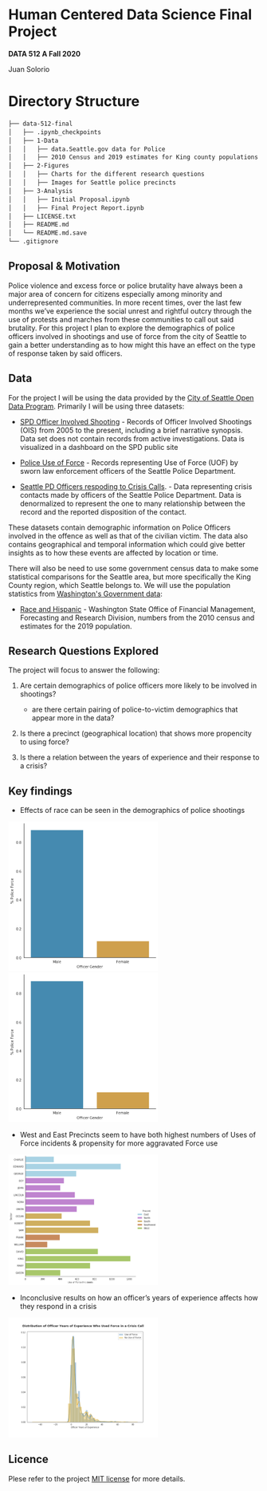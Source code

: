 # Human Centered Data Science Final Project

**DATA 512 A Fall 2020** 

Juan Solorio


# Directory Structure
```bash
├── data-512-final
│   ├── .ipynb_checkpoints
│   ├── 1-Data
│   │   ├── data.Seattle.gov data for Police
│   │   ├── 2010 Census and 2019 estimates for King county populations
│   ├── 2-Figures
│   │   ├── Charts for the different research questions
│   │   ├── Images for Seattle police precincts
│   ├── 3-Analysis
│   │   ├── Initial Proposal.ipynb
│   │   ├── Final Project Report.ipynb
│   ├── LICENSE.txt
│   ├── README.md
│   └── README.md.save
└── .gitignore
```

## Proposal & Motivation

Police violence and excess force or police brutality have always been a major area of concern for citizens especially among minority and underrepresented communities. In more recent times, over the last few months we’ve experience the social unrest and rightful outcry through the use of protests and marches from these communities to call out said brutality. 
For this project I plan to explore the demographics of police officers involved in shootings and use of force from the city of Seattle to gain a better understanding as to how might this have an effect on the type of response taken by said officers.


## Data

For the project I will be using the data provided by the [City of Seattle Open Data Program]( https://data.seattle.gov/browse?category=Public+Safety&provenance=official&page=2). Primarily I will be using three datasets:
* [SPD Officer Involved Shooting]( https://data.seattle.gov/Public-Safety/SPD-Officer-Involved-Shooting-OIS-Data/mg5r-efcm) - Records of Officer Involved Shootings (OIS) from 2005 to the present, including a brief narrative synopsis. Data set does not contain records from active investigations. Data is visualized in a dashboard on the SPD public site


* [Police Use of Force]( https://data.seattle.gov/Public-Safety/Use-Of-Force/ppi5-g2bj) - Records representing Use of Force (UOF) by sworn law enforcement officers of the Seattle Police Department.


* [Seattle PD Officers respoding to Crisis Calls]( https://data.seattle.gov/Public-Safety/Crisis-Data/i2q9-thny). - Data representing crisis contacts made by officers of the Seattle Police Department. Data is denormalized to represent the one to many relationship between the record and the reported disposition of the contact.


These datasets contain demographic information on Police Officers involved in the offence as well as that of the civilian victim. The data also contains geographical and temporal information which could give better insights as to how these events are affected by location or time.

There will also be need to use some government census data to make some statistical comparisons for the Seattle area, but more specifically the King County region, which Seattle belongs to. We will use the population statistics from [Washington's Government data](https://www.ofm.wa.gov/washington-data-research/population-demographics/population-estimates/estimates-april-1-population-age-sex-race-and-hispanic-origin):
* [Race and Hispanic](https://www.ofm.wa.gov/sites/default/files/public/dataresearch/pop/asr/race/ofm_pop_race_2010_and_2019.xlsx) - Washington State Office of Financial Management, Forecasting and Research Division, numbers from the 2010 census and estimates for the 2019 population.


## Research Questions Explored

The project will focus to answer the following:
1. Are certain demographics of police officers more likely to be involved in shootings?
    - are there certain pairing of police-to-victim demographics that appear more in the data?
    
    
2. Is there a precinct (geographical location) that shows more propencity to using force?


3. Is there a relation between the years of experience and their response to a crisis?


## Key findings

* Effects of race can be seen in the demographics of police shootings
<tr>
<td> <img src="2-Figures/Officer_gender_demographics_percentage_shootings.png" alt="Drawing" style="width: 300px;"/> </td>
<td> <img src="2-Figures/Officer_gender_demographics_percentage_shootings.png" alt="Drawing" style="width: 300px;"/> </td>
</tr>

* West and East Precincts seem to have both highest numbers of Uses of Force incidents & propensity for more aggravated Force use
<tr>
<td> <img src="2-Figures/Use_of_force_by_precinct_sector.png" alt="Drawing" style="width: 300px;"/> </td>
</tr>


* Inconclusive results on how an officer’s years of experience affects how they respond in a crisis
<tr>
<td> <img src="2-Figures/Distribution_years_experience_use_of_force.png" alt="Drawing" style="width: 300px;"/> </td>
</tr>




## Licence

Plese refer to the project [MIT license](https://github.com/JUAN-SOLORIO/data-512/blob/main/data-512-final/LICENSE.txt) for more details.

